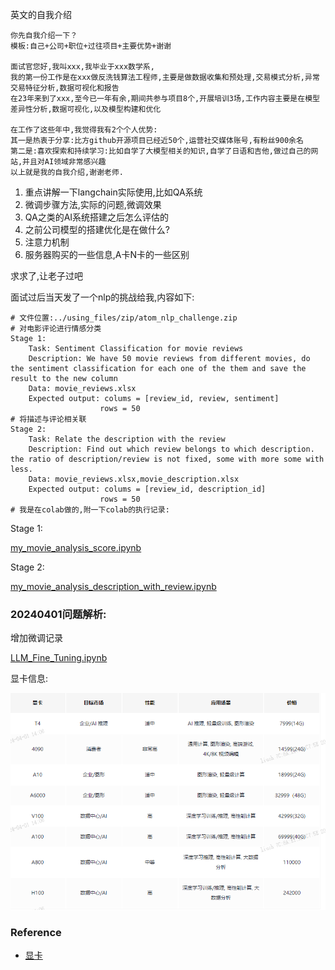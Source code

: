 英文的自我介绍
```text
你先自我介绍一下？
模板:自己+公司+职位+过往项目+主要优势+谢谢

面试官您好,我叫xxx,我毕业于xxx数学系,
我的第一份工作是在xxx做反洗钱算法工程师,主要是做数据收集和预处理,交易模式分析,异常交易特征分析,数据可视化和报告
在23年来到了xxx,至今已一年有余,期间共参与项目8个,开展培训3场,工作内容主要是在模型差异性分析,数据可视化,以及模型构建和优化

在工作了这些年中,我觉得我有2个个人优势:
其一是热衷于分享:比方github开源项目已经近50个,运营社交媒体账号,有粉丝900余名
第二是:喜欢探索和持续学习:比如自学了大模型相关的知识,自学了日语和吉他,做过自己的网站,并且对AI领域非常感兴趣
以上就是我的自我介绍,谢谢老师.
```
1. 重点讲解一下langchain实际使用,比如QA系统
2. 微调步骤方法,实际的问题,微调效果
3. QA之类的AI系统搭建之后怎么评估的
4. 之前公司模型的搭建优化是在做什么?
5. 注意力机制
6. 服务器购买的一些信息,A卡N卡的一些区别

求求了,让老子过吧


面试过后当天发了一个nlp的挑战给我,内容如下:
```text
# 文件位置:../using_files/zip/atom_nlp_challenge.zip
# 对电影评论进行情感分类
Stage 1:
	Task: Sentiment Classification for movie reviews
	Description: We have 50 movie reviews from different movies, do the sentiment classification for each one of the them and save the result to the new column
	Data: movie_reviews.xlsx
	Expected output: colums = [review_id, review, sentiment]
					rows = 50
# 将描述与评论相关联
Stage 2:
	Task: Relate the description with the review
	Description: Find out which review belongs to which description. the ratio of description/review is not fixed, some with more some with less.
	Data: movie_reviews.xlsx,movie_description.xlsx 
	Expected output: colums = [review_id, description_id]
					rows = 50
# 我是在colab做的,附一下colab的执行记录:
```

Stage 1:

[my_movie_analysis_score.ipynb](..%2Fusing_files%2Fzip%2Fmy_movie_analysis_score.ipynb)

Stage 2:

[my_movie_analysis_description_with_review.ipynb](..%2Fusing_files%2Fzip%2Fmy_movie_analysis_description_with_review.ipynb)



### 20240401问题解析:

增加微调记录

[LLM_Fine_Tuning.ipynb](..%2F2.%B4%F3%C4%A3%D0%CD%D3%C5%BB%AF%BC%BC%CA%F5%2Ffine_tune%2FLLM_Fine_Tuning.ipynb)

显卡信息:

![img_14.png](..%2Fusing_files%2Fimg%2FPyTorch%2Fimg_14.png)



### Reference
* [显卡](https://juejin.cn/post/7311602485865676810)
